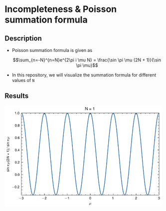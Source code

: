 # Incompleteness & Poisson summation formula

## Description

- Poisson summation formula is given as
  ```math
  \sum_{n=-N}^{n=N}e^{2\pi i \mu N} = \frac{\sin \pi \mu (2N + 1)}{\sin \pi \mu}
  ```

- In this repository, we will visualize the summation formula for different values of `N`

## Results

![GIF](./figs/poisson.gif)
